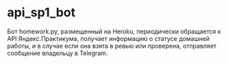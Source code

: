 # api_sp1_bot
Бот homework.py, размещенный на Heroku, периодически обращается к API Яндекс.Практикума, 
получает информацию о статусе домашней работы, и в случае если она взята в ревью или проверена, 
отправляет сообщение владельцу в Telegram.

